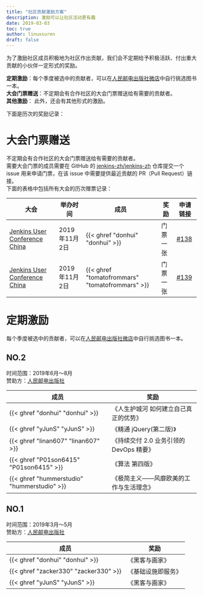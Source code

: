```yaml
---
title: "社区贡献激励方案"
description: 激励可以让社区活动更有趣
date: 2019-03-03
toc: true
author: linuxsuren
draft: false
---
```


为了激励社区成员积极地为社区作出贡献，我们会不定期给予积极活跃、付出重大贡献的小伙伴一定形式的奖励。

**定期激励**：每个季度被选中的贡献者，可以在[人民邮电出版社微店](https://shop16629033.youzan.com/v2/showcase/homepage?kdt_id=16436865)中自行挑选图书一本。  
**大会门票赠送**：不定期会有合作社区的大会门票赠送给有需要的贡献者。  
**其他激励**： 此外，还会有其他形式的激励。

下面是历次的奖励记录：

# 大会门票赠送
不定期会有合作社区的大会门票赠送给有需要的贡献者。  
需要大会门票的成员需要在 GitHub 的 [jenkins-zh/jenkins-zh](https://github.com/jenkins-zh/jenkins-zh/) 仓库提交一个 issue 用来申请门票，在该 issue 中需要提供最近贡献的 PR（Pull Request）链接。  
下面的表格中包括所有大会的历次赠票记录：

|大会|举办时间|成员|奖励|申请链接|
|----|----|----|----|----|
|[Jenkins User Conference China]|2019年11月2日|{{< ghref "donhui" "donhui" >}}|门票一张|[#138](https://github.com/jenkins-zh/jenkins-zh/issues/138)|
|[Jenkins User Conference China]|2019年11月2日|{{< ghref "tomatofrommars" "tomatofrommars" >}}|门票一张|[#139](https://github.com/jenkins-zh/jenkins-zh/issues/139)|

# 定期激励
每个季度被选中的贡献者，可以在[人民邮电出版社微店](https://shop16629033.youzan.com/v2/showcase/homepage?kdt_id=16436865)中自行挑选图书一本。  
## NO.2
时间范围：2019年6月～8月  
赞助方：[人民邮电出版社][ptpress]

|成员|奖励|
|----|----|
|{{< ghref "donhui" "donhui" >}}|《人生护城河 如何建立自己真正的优势》|
|{{< ghref "yJunS" "yJunS" >}}|《精通 jQuery(第二版)》|
|{{< ghref "linan607" "linan607" >}}|《持续交付 2.0 业务引领的 DevOps 精要》|
|{{< ghref "P01son6415" "P01son6415" >}}|《算法 第四版》|
|{{< ghref "hummerstudio" "hummerstudio" >}}|《极简主义——风靡欧美的工作与生活理念》|

## NO.1
时间范围：2019年3月～5月  
赞助方：[人民邮电出版社][ptpress]

|成员|奖励|
|----|----|
|{{< ghref "donhui" "donhui" >}}|《黑客与画家》|
|{{< ghref "zacker330" "zacker330" >}}|《基础设施即服务》|
|{{< ghref "yJunS" "yJunS" >}}|《黑客与画家》|

[ptpress]: https://www.ptpress.com.cn/
[Jenkins User Conference China]: https://www.bagevent.com/event/5872241
